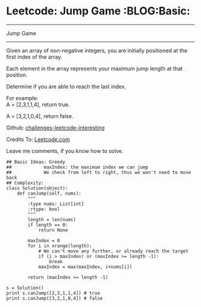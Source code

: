 # Leetcode: Jump Game     :BLOG:Basic:


---

Jump Game  

---

Given an array of non-negative integers, you are initially positioned at the first index of the array.  

Each element in the array represents your maximum jump length at that position.  

Determine if you are able to reach the last index.  

For example:  
A = [2,3,1,1,4], return true.  

A = [3,2,1,0,4], return false.  

Github: [challenges-leetcode-interesting](https://github.com/DennyZhang/challenges-leetcode-interesting/tree/master/jump-game)  

Credits To: [Leetcode.com](https://leetcode.com/problems/jump-game/description/)  

Leave me comments, if you know how to solve.  

    ## Basic Ideas: Greedy
    ##            maxIndex: the maximum index we can jump
    ##            We check from left to right, thus we won't need to move back
    ## Complexity:
    class Solution(object):
        def canJump(self, nums):
            """
            :type nums: List[int]
            :rtype: bool
            """
            length = len(nums)
            if length == 0:
                return None
    
            maxIndex = 0
            for i in xrange(length):
                # We can't move any further, or already reach the target
                if (i > maxIndex) or (maxIndex >= length -1):
                    break
                maxIndex = max(maxIndex, i+nums[i])
    
            return (maxIndex >= length -1)
    
    s = Solution()
    print s.canJump([2,3,1,1,4]) # true
    print s.canJump([3,2,1,0,4]) # false
